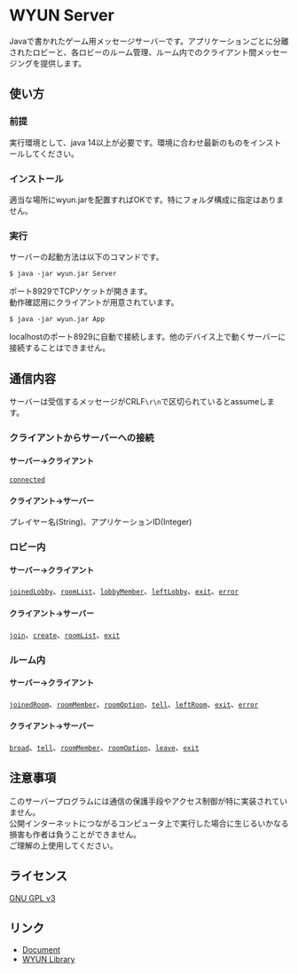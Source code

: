 # WYUN Server
Javaで書かれたゲーム用メッセージサーバーです。アプリケーションごとに分離されたロビーと、各ロビーのルーム管理、ルーム内でのクライアント間メッセージングを提供します。

## 使い方
### 前提
実行環境として、java 14以上が必要です。環境に合わせ最新のものをインストールしてください。
### インストール
適当な場所にwyun.jarを配置すればOKです。特にフォルダ構成に指定はありません。
### 実行
サーバーの起動方法は以下のコマンドです。
```terminal
$ java -jar wyun.jar Server
```
ポート8929でTCPソケットが開きます。  
動作確認用にクライアントが用意されています。
```terminal
$ java -jar wyun.jar App
```
localhostのポート8929に自動で接続します。他のデバイス上で動くサーバーに接続することはできません。
## 通信内容
サーバーは受信するメッセージがCRLF`\r\n`で区切られているとassumeします。  
### クライアントからサーバーへの接続
#### サーバー→クライアント
[`connected`](doc/connecting.md#%E6%8E%A5%E7%B6%9A%E7%A2%BA%E7%AB%8B%E5%BE%85%E3%81%A1%E7%8A%B6%E6%85%8B)
#### クライアント→サーバー
プレイヤー名(String)、アプリケーションID(Integer)
### ロビー内
#### サーバー→クライアント
[`joinedLobby`](doc/in_lobby.md#joinedLobby)、[`roomList`](doc/in_lobby.md#roomList)、[`lobbyMember`](doc/in_lobby.md#lobbyMember)、[`leftLobby`](doc/in_lobby.md#leftLobby)、[`exit`](doc/in_lobby.md#exit)、[`error`](doc/in_lobby.md#error)
#### クライアント→サーバー
[`join`](doc/in_lobby.md#join)、[`create`](doc/in_lobby.md#create)、[`roomList`](doc/in_lobby.md#roomList-1)、[`exit`](doc/in_lobby.md#exit-1)
### ルーム内
#### サーバー→クライアント
[`joinedRoom`](doc/in_room.md#joinedRoom)、[`roomMember`](doc/in_room.md#roomMember)、[`roomOption`](doc/in_room.md#roomOption)、[`tell`](doc/in_room.md#tell)、[`leftRoom`](doc/in_room.md#leftRoom)、[`exit`](doc/in_room.md#exit)、[`error`](doc/in_room.md#error)
#### クライアント→サーバー
[`broad`](doc/in_room.md#broad)、[`tell`](doc/in_room.md#tell-1)、[`roomMember`](doc/in_room.md#roomMember)、[`roomOption`](doc/in_room.md#roomOption)、[`leave`](doc/in_room.md#leave)、[`exit`](doc/in_room.md#exit-1)
## 注意事項
このサーバープログラムには通信の保護手段やアクセス制御が特に実装されていません。  
公開インターネットにつながるコンピュータ上で実行した場合に生じるいかなる損害も作者は負うことができません。  
ご理解の上使用してください。
## ライセンス
[GNU GPL v3](LICENSE)
## リンク
* [Document](doc/doument.md)
* [WYUN Library](https://github.com/ystt-lita/WYUN_Library)
